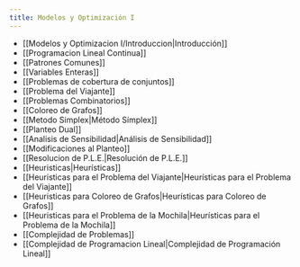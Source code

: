 ```yaml
---
title: Modelos y Optimización I
---
```


- [[Modelos y Optimizacion I/Introduccion|Introducción]]
- [[Programacion Lineal Continua]]
- [[Patrones Comunes]]
- [[Variables Enteras]]
- [[Problemas de cobertura de conjuntos]]
- [[Problema del Viajante]]
- [[Problemas Combinatorios]]
- [[Coloreo de Grafos]]
- [[Metodo Simplex|Método Símplex]]
- [[Planteo Dual]]
- [[Analisis de Sensibilidad|Análisis de Sensibilidad]]
- [[Modificaciones al Planteo]]
- [[Resolucion de P.L.E.|Resolución de P.L.E.]]
- [[Heuristicas|Heurísticas]]
- [[Heuristicas para el Problema del Viajante|Heurísticas para el Problema del Viajante]]
- [[Heuristicas para Coloreo de Grafos|Heurísticas para Coloreo de Grafos]]
- [[Heuristicas para el Problema de la Mochila|Heurísticas para el Problema de la Mochila]]
- [[Complejidad de Problemas]]
- [[Complejidad de Programacion Lineal|Complejidad de Programación Lineal]]
